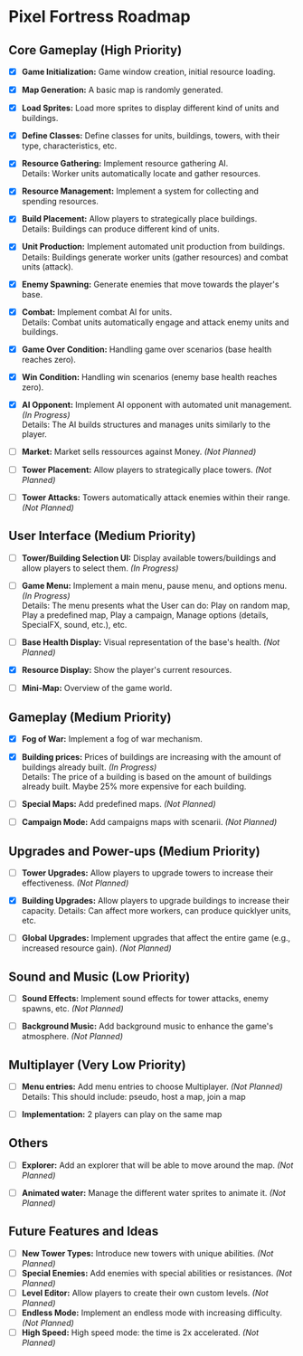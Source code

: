 # Pixel Fortress Roadmap

## Core Gameplay (High Priority)

- [x] **Game Initialization:** Game window creation, initial resource loading.
- [x] **Map Generation:** A basic map is randomly generated.
- [x] **Load Sprites:** Load more sprites to display different kind of units and buildings.
- [x] **Define Classes:** Define classes for units, buildings, towers, with their type, characteristics, etc.
- [x] **Resource Gathering:** Implement resource gathering AI.  
Details: Worker units automatically locate and gather resources.
- [x] **Resource Management:** Implement a system for collecting and spending resources.
- [x] **Build Placement:** Allow players to strategically place buildings.  
Details: Buildings can produce different kind of units.
- [x] **Unit Production:** Implement automated unit production from buildings.  
Details: Buildings generate worker units (gather resources) and combat units (attack).
- [x] **Enemy Spawning:** Generate enemies that move towards the player's base.
- [x] **Combat:** Implement combat AI for units.  
Details: Combat units automatically engage and attack enemy units and buildings.
- [x] **Game Over Condition:** Handling game over scenarios (base health reaches zero).
- [x] **Win Condition:** Handling win scenarios (enemy base health reaches zero).
- [x] **AI Opponent:** Implement AI opponent with automated unit management. *(In Progress)*  
Details: The AI builds structures and manages units similarly to the player.
- [ ] **Market:** Market sells ressources against Money. *(Not Planned)*
- [ ] **Tower Placement:** Allow players to strategically place towers. *(Not Planned)*
- [ ] **Tower Attacks:** Towers automatically attack enemies within their range. *(Not Planned)*


## User Interface (Medium Priority)

- [ ] **Tower/Building Selection UI:** Display available towers/buildings and allow players to select them. *(In Progress)*
- [ ] **Game Menu:** Implement a main menu, pause menu, and options menu. *(In Progress)*  
Details: The menu presents what the User can do: Play on random map, Play a predefined map, Play a campaign, Manage options (details, SpecialFX, sound, etc.), etc.
- [ ] **Base Health Display:** Visual representation of the base's health. *(Not Planned)*
- [x] **Resource Display:** Show the player's current resources.
- [ ] **Mini-Map:** Overview of the game world.


## Gameplay (Medium Priority)

- [x] **Fog of War:** Implement a fog of war mechanism.
- [x] **Building prices:** Prices of buildings are increasing with the amount of buildings already built. *(In Progress)*  
Details: The price of a building is based on the amount of buildings already built. Maybe 25% more expensive for each building.
- [ ] **Special Maps:** Add predefined maps. *(Not Planned)*
- [ ] **Campaign Mode:** Add campaigns maps with scenarii. *(Not Planned)*


## Upgrades and Power-ups (Medium Priority)

- [ ] **Tower Upgrades:** Allow players to upgrade towers to increase their effectiveness. *(Not Planned)*
- [x] **Building Upgrades:** Allow players to upgrade buildings to increase their capacity.
Details: Can affect more workers, can produce quicklyer units, etc.
- [ ] **Global Upgrades:** Implement upgrades that affect the entire game (e.g., increased resource gain). *(Not Planned)*


## Sound and Music (Low Priority)

- [ ] **Sound Effects:** Implement sound effects for tower attacks, enemy spawns, etc. *(Not Planned)*
- [ ] **Background Music:** Add background music to enhance the game's atmosphere. *(Not Planned)*


## Multiplayer (Very Low Priority)

- [ ] **Menu entries:** Add menu entries to choose Multiplayer. *(Not Planned)*  
Details: This should include: pseudo, host a map, join a map
- [ ] **Implementation:** 2 players can play on the same map


## Others

- [ ] **Explorer:** Add an explorer that will be able to move around the map. *(Not Planned)*
- [ ] **Animated water:** Manage the different water sprites to animate it. *(Not Planned)*


## Future Features and Ideas

- [ ] **New Tower Types:** Introduce new towers with unique abilities. *(Not Planned)*
- [ ] **Special Enemies:** Add enemies with special abilities or resistances. *(Not Planned)*
- [ ] **Level Editor:** Allow players to create their own custom levels. *(Not Planned)* 
- [ ] **Endless Mode:** Implement an endless mode with increasing difficulty. *(Not Planned)*
- [ ] **High Speed:** High speed mode: the time is 2x accelerated. *(Not Planned)*